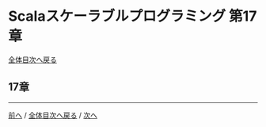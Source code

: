 # Scalaスケーラブルプログラミング 第17章
[全体目次へ戻る](index.md)

## 17章

***

[前へ](c16.md) /
[全体目次へ戻る](index.md) /
[次へ](c18.md)
